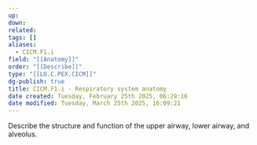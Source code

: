 ```yaml
---
up: 
down: 
related: 
tags: []
aliases:
  - CICM.F1.i
field: "[[Anatomy]]"
order: "[[Describe]]"
type: "[[LO.C.PEX.CICM]]"
dg-publish: true
title: CICM.F1.i - Respiratory system anatomy
date created: Tuesday, February 25th 2025, 06:29:16
date modified: Tuesday, March 25th 2025, 16:09:21
---
```


Describe the structure and function of the upper airway, lower airway, and alveolus.
